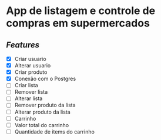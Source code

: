 # App de listagem e controle de compras em supermercados

## _Features_

- [x] Criar usuario
- [x] Alterar usuario
- [x] Criar produto
- [x] Conexão com o Postgres
- [ ] Criar lista 
- [ ] Remover lista
- [ ] Alterar lista
- [ ] Remover produto da lista
- [ ] Alterar produto da lista
- [ ] Carrinho
- [ ] Valor total do carrinho
- [ ] Quantidade de items do carrinho